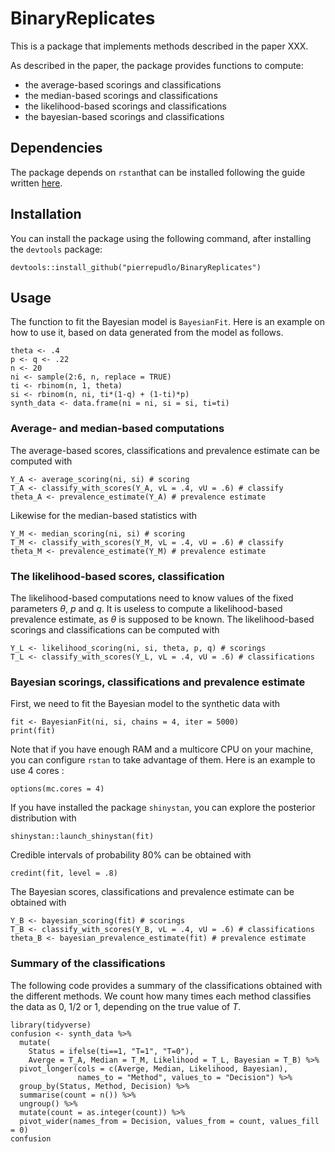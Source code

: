 # BinaryReplicates

This is a package that implements methods described in the paper XXX.

As described in the paper, the package provides functions to compute:

- the average-based scorings and classifications
- the median-based scorings and classifications
- the likelihood-based scorings and classifications
- the bayesian-based scorings and classifications


## Dependencies

The package depends on `rstan`that can be installed following the guide written [here](https://github.com/stan-dev/rstan/wiki/RStan-Getting-Started).


## Installation

You can install the package using the following command, after installing the `devtools` package:

```{r}
devtools::install_github("pierrepudlo/BinaryReplicates")
```

## Usage

The function to fit the Bayesian model is `BayesianFit`.
Here is an example on how to use it, based on data generated from the model
as follows.

```{r}
theta <- .4
p <- q <- .22
n <- 20
ni <- sample(2:6, n, replace = TRUE)
ti <- rbinom(n, 1, theta)
si <- rbinom(n, ni, ti*(1-q) + (1-ti)*p)
synth_data <- data.frame(ni = ni, si = si, ti=ti)
```

### Average- and median-based computations

The average-based scores, classifications and prevalence estimate can be computed with

```{r}
Y_A <- average_scoring(ni, si) # scoring
T_A <- classify_with_scores(Y_A, vL = .4, vU = .6) # classify
theta_A <- prevalence_estimate(Y_A) # prevalence estimate
```

Likewise for the median-based statistics with

```{r}
Y_M <- median_scoring(ni, si) # scoring
T_M <- classify_with_scores(Y_M, vL = .4, vU = .6) # classify
theta_M <- prevalence_estimate(Y_M) # prevalence estimate
```

### The likelihood-based scores, classification

The likelihood-based computations need to know values of the fixed parameters $\theta$, $p$ and $q$. It is useless to compute a likelihood-based prevalence estimate, as $\theta$ is supposed to be known. The likelihood-based scorings and classifications can be computed with

```{r}
Y_L <- likelihood_scoring(ni, si, theta, p, q) # scorings
T_L <- classify_with_scores(Y_L, vL = .4, vU = .6) # classifications
```

### Bayesian scorings, classifications and prevalence estimate

First, we need to fit the Bayesian model to the synthetic data with

```{r}
fit <- BayesianFit(ni, si, chains = 4, iter = 5000)
print(fit)
```

Note that if you have enough RAM and a multicore CPU on your machine, you can configure `rstan` to take advantage of them. Here is an example to use 4 cores :

```{r}
options(mc.cores = 4)
```


If you have installed the package `shinystan`, you can explore the posterior distribution with

```{r}
shinystan::launch_shinystan(fit)
```

Credible intervals of probability 80% can be obtained with

```{r}
credint(fit, level = .8)
```

The Bayesian scores, classifications and prevalence estimate can be obtained with

```{r}
Y_B <- bayesian_scoring(fit) # scorings
T_B <- classify_with_scores(Y_B, vL = .4, vU = .6) # classifications
theta_B <- bayesian_prevalence_estimate(fit) # prevalence estimate
```

### Summary of the classifications

The following code provides a summary of the classifications obtained with the different methods. We count how many times each method classifies the data as $0$, $1/2$ or $1$, depending on the true value of $T$.

```{r}
library(tidyverse)
confusion <- synth_data %>%
  mutate(
    Status = ifelse(ti==1, "T=1", "T=0"),
    Averge = T_A, Median = T_M, Likelihood = T_L, Bayesian = T_B) %>%
  pivot_longer(cols = c(Averge, Median, Likelihood, Bayesian), 
               names_to = "Method", values_to = "Decision") %>%
  group_by(Status, Method, Decision) %>%
  summarise(count = n()) %>%
  ungroup() %>%
  mutate(count = as.integer(count)) %>%
  pivot_wider(names_from = Decision, values_from = count, values_fill = 0) 
confusion
```
